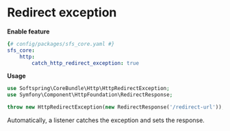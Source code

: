# Redirect exception

**Enable feature**

```yaml
{# config/packages/sfs_core.yaml #}
sfs_core:
    http:
        catch_http_redirect_exception: true        
```

**Usage**

```php
use Softspring\CoreBundle\Http\HttpRedirectException;
use Symfony\Component\HttpFoundation\RedirectResponse;

throw new HttpRedirectException(new RedirectResponse('/redirect-url'));        
```

Automatically, a listener catches the exception and sets the response.